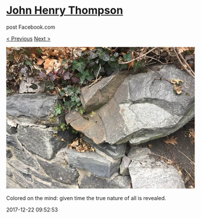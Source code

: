 # [John Henry Thompson](../README.md)
post Facebook.com

[< Previous](2017-12-22-1.md) [Next >](2017-12-20-1.md)

[![](../media/2017-12-22/Timeline-Photos-Colored-on-the-mind-given-time-the-true-nature-o.jpg)](../README.md)

Colored on the mind: given time the true nature of all is revealed.

2017-12-22 09:52:53